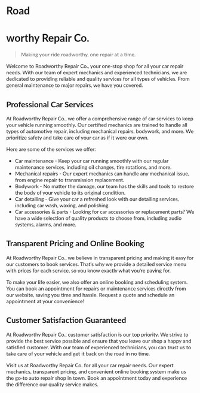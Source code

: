 <div style="font-family: Lato, sans-serif;">
<h1 id="roadworthyrepairco">Road</h1><h1 id="roadworthyrepairco">worthy Repair Co.</h1>
<blockquote>
  <p>Making your ride roadworthy, one repair at a time.</p>
</blockquote>
<p>Welcome to Roadworthy Repair Co., your one-stop shop for all your car repair needs. With our team of expert mechanics and experienced technicians, we are dedicated to providing reliable and quality services for all types of vehicles. From general maintenance to major repairs, we have you covered.</p>
<h2 id="professionalcarservices">Professional Car Services</h2>
<p>At Roadworthy Repair Co., we offer a comprehensive range of car services to keep your vehicle running smoothly. Our certified mechanics are trained to handle all types of automotive repair, including mechanical repairs, bodywork, and more. We prioritize safety and take care of your car as if it were our own.</p>
<p>Here are some of the services we offer:</p>
<ul>
<li>Car maintenance - Keep your car running smoothly with our regular maintenance services, including oil changes, tire rotations, and more.</li>
<li>Mechanical repairs - Our expert mechanics can handle any mechanical issue, from engine repair to transmission replacement.</li>
<li>Bodywork - No matter the damage, our team has the skills and tools to restore the body of your vehicle to its original condition.</li>
<li>Car detailing - Give your car a refreshed look with our detailing services, including car wash, waxing, and polishing.</li>
<li>Car accessories &amp; parts - Looking for car accessories or replacement parts? We have a wide selection of quality products to choose from, including audio systems, alarms, and more.</li>
</ul>
<h2 id="transparentpricingandonlinebooking">Transparent Pricing and Online Booking</h2>
<p>At Roadworthy Repair Co., we believe in transparent pricing and making it easy for our customers to book services. That's why we provide a detailed service menu with prices for each service, so you know exactly what you're paying for.</p>
<p>To make your life easier, we also offer an online booking and scheduling system. You can book an appointment for repairs or maintenance services directly from our website, saving you time and hassle. Request a quote and schedule an appointment at your convenience!</p>
<h2 id="customersatisfactionguaranteed">Customer Satisfaction Guaranteed</h2>
<p>At Roadworthy Repair Co., customer satisfaction is our top priority. We strive to provide the best service possible and ensure that you leave our shop a happy and satisfied customer. With our team of experienced technicians, you can trust us to take care of your vehicle and get it back on the road in no time.</p>
<p>Visit us at Roadworthy Repair Co. for all your car repair needs. Our expert mechanics, transparent pricing, and convenient online booking system make us the go-to auto repair shop in town. Book an appointment today and experience the difference our quality service makes. </p></div>